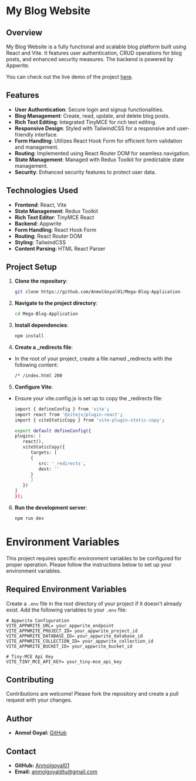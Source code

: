 
# My Blog Website

## Overview

My Blog Website is a fully functional and scalable blog platform built using React and Vite. It features user authentication, CRUD operations for blog posts, and enhanced security measures. The backend is powered by Appwrite.

You can check out the live demo of the project [here](https://anmolgoyal-blog.netlify.app/).

## Features

- **User Authentication**: Secure login and signup functionalities.
- **Blog Management**: Create, read, update, and delete blog posts.
- **Rich Text Editing**: Integrated TinyMCE for rich text editing.
- **Responsive Design**: Styled with TailwindCSS for a responsive and user-friendly interface.
- **Form Handling**: Utilizes React Hook Form for efficient form validation and management.
- **Routing**: Implemented using React Router DOM for seamless navigation.
- **State Management**: Managed with Redux Toolkit for predictable state management.
- **Security**: Enhanced security features to protect user data.

## Technologies Used

- **Frontend**: React, Vite
- **State Management**: Redux Toolkit
- **Rich Text Editor**: TinyMCE React
- **Backend**: Appwrite
- **Form Handling**: React Hook Form
- **Routing**: React Router DOM
- **Styling**: TailwindCSS
- **Content Parsing**: HTML React Parser

## Project Setup

1. **Clone the repository**:
   ```sh
   git clone https://github.com/AnmolGoyal01/Mega-Blog-Application
   ```
2. **Navigate to the project directory**:
   ```sh
   cd Mega-Blog-Application
   ```
3. **Install dependencies**:
   ```sh
   npm install
   ```
4. **Create a _redirects file**:
- In the root of your project, create a file named _redirects with the following content:
   ```sh
   /* /index.html 200
   ```
5. **Configure Vite**:
- Ensure your vite.config.js is set up to copy the _redirects file:
   ```sh
   import { defineConfig } from 'vite';
   import react from '@vitejs/plugin-react';
   import { viteStaticCopy } from 'vite-plugin-static-copy';

   export default defineConfig({
   plugins: [
      react(),
      viteStaticCopy({
         targets: [
         {
            src: '_redirects',
            dest: ''
         }
         ]
      })
   ]
   });
   ```
   
6. **Run the development server**:
   ```sh
   npm run dev
   ```

# Environment Variables

This project requires specific environment variables to be configured for proper operation. Please follow the instructions below to set up your environment variables.

## Required Environment Variables

Create a `.env` file in the root directory of your project if it doesn't already exist. Add the following variables to your `.env` file:

```env
# Appwrite Configuration
VITE_APPWRITE_URL= your_appwrite_endpoint
VITE_APPWRITE_PROJECT_ID= your_appwrite_project_id
VITE_APPWRITE_DATABASE_ID= your_appwrite_database_id
VITE_APPWRITE_COLLECTION_ID= your_appwrite_collection_id
VITE_APPWRITE_BUCKET_ID= your_appwrite_bucket_id

# Tiny-MCE Api Key
VITE_TINY_MCE_API_KEY= your_tiny-mce_api_key
```
## Contributing

Contributions are welcome! 
Please fork the repository and create a pull request with your changes.
## Author

- **Anmol Goyal:** [GitHub](https://github.com/Anmolgoyal01)

## Contact

- **GitHub:** [Anmolgoyal01](https://github.com/anmolgoyal01)
- **Email:** anmolgoyaldtu@gmail.com


